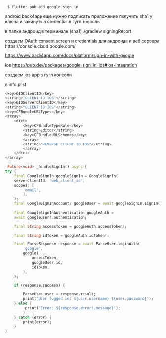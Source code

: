 ```shell
 $ flutter pub add google_sign_in
```


android back4app
еще нужно подписать приложение получить sha1 у ключа и закинуть в credential в гугл коносль

в папке андроид в терминале (sha1)
./gradlew signingReport        

создаем OAuth consent screen
и credentials для андроида и веб сервера
https://console.cloud.google.com/

https://www.back4app.com/docs/platform/sign-in-with-google



ios 
https://pub.dev/packages/google_sign_in_ios#ios-integration

создаем ios app в гугл консоли

в info.plist
```swift
<key>GIDClientID</key>
<string>"CLIENT ID IOS"</string>
<key>GIDServerClientID</key>
<string>"CLIENT ID IOS"</string>
<key>CFBundleURLTypes</key>
<array>
	<dict>
		<key>CFBundleTypeRole</key>
		<string>Editor</string>
		<key>CFBundleURLSchemes</key>
		<array>
		<string>"REVERSE CLIENT ID IOS"</string>
		</array>
	</dict>
</array>
```


```dart
 Future<void> _handleSignIn() async {
try {
	final GoogleSignIn googleSignIn = GoogleSignIn(
	serverClientId: 'web_client_id',
	scopes: [
		'email',
		],
	);
	final GoogleSignInAccount? googleUser = await googleSignIn.signIn();
	
	final GoogleSignInAuthentication googleAuth =
	await googleUser!.authentication;

	final String accessToken = googleAuth.accessToken!;

	final String idToken = googleAuth.idToken!;

	final ParseResponse response = await ParseUser.loginWith(
		'google',
		google(
			accessToken,
			googleUser.id,
			idToken,
		),
	);

	if (response.success) {

		ParseUser user = response.result;
		print('User logged in: ${user.username} ${user.password}');
	} else {
		 print('Error: ${response.error!.message}');
		}
	} catch (error) {
		print(error);
	}
}
```
